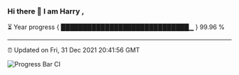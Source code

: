 ### Hi there 👋 I am Harry , 

⏳ Year progress { █████████████████████████████▁ } 99.96 %

---

⏰ Updated on Fri, 31 Dec 2021 20:41:56 GMT

![Progress Bar CI](https://github.com/duykhang68/duykhang68/workflows/Progress%20Bar%20CI/badge.svg)
